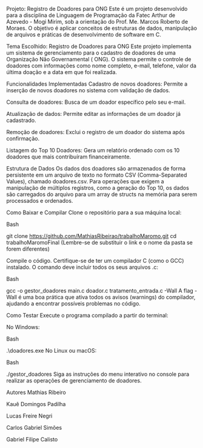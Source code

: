 Projeto: Registro de Doadores para ONG
Este é um projeto desenvolvido para a disciplina de Linguagem de Programação da Fatec Arthur de Azevedo - Mogi Mirim,
sob a orientação do Prof. Me. Marcos Roberto de Moraes. O objetivo é aplicar conceitos de estruturas de dados,
manipulação de arquivos e práticas de desenvolvimento de software em C.

Tema Escolhido: Registro de Doadores para ONG
Este projeto implementa um sistema de gerenciamento para o cadastro de doadores de uma Organização Não Governamental (
ONG). O sistema permite o controle de doadores com informações como nome completo, e-mail, telefone, valor da última
doação e a data em que foi realizada.

Funcionalidades Implementadas
Cadastro de novos doadores: Permite a inserção de novos doadores no sistema com validação de dados.

Consulta de doadores: Busca de um doador específico pelo seu e-mail.

Atualização de dados: Permite editar as informações de um doador já cadastrado.

Remoção de doadores: Exclui o registro de um doador do sistema após confirmação.

Listagem do Top 10 Doadores: Gera um relatório ordenado com os 10 doadores que mais contribuíram financeiramente.

Estrutura de Dados
Os dados dos doadores são armazenados de forma persistente em um arquivo de texto no formato CSV (Comma-Separated
Values), chamado doadores.csv. Para operações que exigem a manipulação de múltiplos registros, como a geração do Top 10,
os dados são carregados do arquivo para um array de structs na memória para serem processados e ordenados.

Como Baixar e Compilar
Clone o repositório para a sua máquina local:

Bash

git clone https://github.com/MathiasRibeirao/trabalhoMaromo.git
cd trabalhoMaromoFinal
(Lembre-se de substituir o link e o nome da pasta se forem diferentes)

Compile o código. Certifique-se de ter um compilador C (como o GCC) instalado. O comando deve incluir todos os seus
arquivos .c:

Bash

gcc -o gestor_doadores main.c doador.c tratamento_entrada.c -Wall
A flag -Wall é uma boa prática que ativa todos os avisos (warnings) do compilador, ajudando a encontrar possíveis
problemas no código.

Como Testar
Execute o programa compilado a partir do terminal:

No Windows:

Bash

.\doadores.exe
No Linux ou macOS:

Bash

./gestor_doadores
Siga as instruções do menu interativo no console para realizar as operações de gerenciamento de doadores.

Autores
Mathias Ribeiro

Kauê Domingos Padilha

Lucas Freire Negri

Carlos Gabriel Simões

Gabriel Filipe Calisto